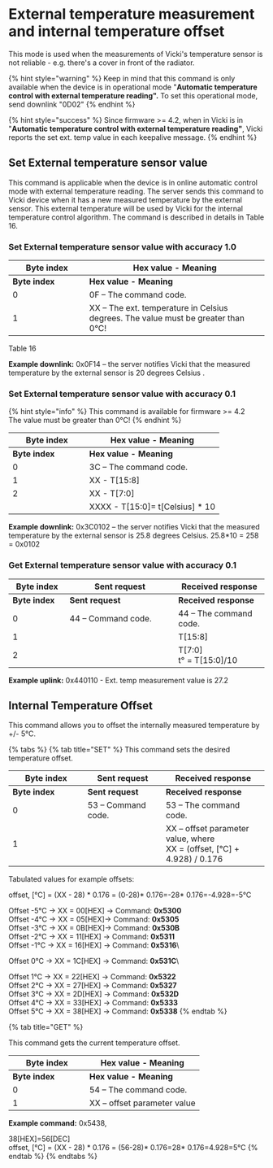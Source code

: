 # External temperature measurement and internal temperature offset

This mode is used when the measurements of Vicki's temperature sensor is not reliable - e.g. there's a cover in front of the radiator.

{% hint style="warning" %}
Keep in mind that this command is only available when the device is in operational mode "**Automatic temperature control with external temperature reading".** To set this operational mode, send downlink "0D02"
{% endhint %}

{% hint style="success" %}
Since firmware >= 4.2, when in Vicki is in "**Automatic temperature control with external temperature reading"**, Vicki reports the set ext. temp value in each keepalive message.
{% endhint %}

## Set External temperature sensor value

This command is applicable when the device is in online automatic control mode with external temperature reading. The server sends this command to Vicki device when it has a new measured temperature by the external sensor. This external temperature will be used by Vicki for the internal temperature control algorithm. The command is described in details in Table 16.

### Set External temperature sensor value with accuracy 1.0

<table data-header-hidden><thead><tr><th width="135">Byte index</th><th>Hex value - Meaning</th></tr></thead><tbody><tr><td><strong>Byte index</strong></td><td><strong>Hex value - Meaning</strong></td></tr><tr><td>0</td><td>0F – The command code.</td></tr><tr><td>1</td><td>XX – The ext. temperature in Celsius degrees. The value must be greater than 0°C!</td></tr></tbody></table>

Table 16

**Example downlink:** 0x0F14 – the server notifies Vicki that the measured temperature by the external sensor is 20 degrees Celsius .

### Set External temperature sensor value with accuracy 0.1

{% hint style="info" %}
This command is available for firmware >= 4.2\
The value must be greater than 0°C!
{% endhint %}

<table data-header-hidden><thead><tr><th width="135">Byte index</th><th>Hex value - Meaning</th></tr></thead><tbody><tr><td><strong>Byte index</strong></td><td><strong>Hex value - Meaning</strong></td></tr><tr><td>0</td><td>3C – The command code.</td></tr><tr><td>1</td><td>XX - T[15:8]</td></tr><tr><td>2</td><td>XX - T[7:0]</td></tr><tr><td></td><td>XXXX - T[15:0]= t[Celsius] * 10</td></tr></tbody></table>

**Example downlink:** 0x3C0102 – the server notifies Vicki that the measured temperature by the external sensor is 25.8 degrees Celsius. 25.8\*10 = 258 = 0x0102

### Get External temperature sensor value with accuracy 0.1

<table data-header-hidden><thead><tr><th width="96.33333333333331">Byte index</th><th width="198">Sent request</th><th>Received response</th></tr></thead><tbody><tr><td><strong>Byte index</strong></td><td><strong>Sent request</strong></td><td><strong>Received response</strong></td></tr><tr><td>0</td><td>44 – Command code.</td><td>44 – The command code.</td></tr><tr><td>1</td><td></td><td>Т[15:8]</td></tr><tr><td>2</td><td></td><td>T[7:0]<br>t° = T[15:0]/10</td></tr></tbody></table>

**Example uplink:** 0x440110 - Ext. temp measurement value is 27.2

## Internal Temperature Offset

This command allows you to offset the internally measured temperature by +/- 5°C.

{% tabs %}
{% tab title="SET" %}
This command sets the desired temperature offset.

<table data-header-hidden><thead><tr><th width="131.66666666666666">Byte index</th><th width="138">Sent request</th><th>Received response</th></tr></thead><tbody><tr><td><strong>Byte index</strong></td><td><strong>Sent request</strong></td><td><strong>Received response</strong></td></tr><tr><td>0</td><td>53 – Command code.</td><td>53 – The command code.</td></tr><tr><td>1</td><td></td><td>XX – offset parameter value, where<br>XX = (offset, [°C] + 4.928) / 0.176</td></tr></tbody></table>

Tabulated values for example offsets:

offset, \[°C] = (XX - 28) \* 0.176 = (0-28)\* 0.176=-28\* 0.176=-4.928=-5°C

Offset -5°C -> XX = 00\[HEX] -> Command: **0x5300**\
Offset -4°C -> XX = 05\[HEX]-> Command: **0x5305**\
Offset -3°C -> XX = 0B\[HEX]-> Command: **0x530B**\
Offset -2°C -> XX = 11\[HEX] -> Command: **0x5311**\
Offset -1°C -> XX = 16\[HEX] -> Command: **0x5316**\


Offset 0°C -> XX = 1C\[HEX] -> Command: **0x531C**\


Offset 1°C -> XX = 22\[HEX] -> Command: **0x5322**\
Offset 2°C -> XX = 27\[HEX] -> Command: **0x5327**\
Offset 3°C -> XX = 2D\[HEX] -> Command: **0x532D**\
Offset 4°C -> XX = 33\[HEX] -> Command: **0x5333**\
Offset 5°C -> XX = 38\[HEX] -> Command: **0x5338**
{% endtab %}

{% tab title="GET" %}


This command gets the current temperature offset.

<table data-header-hidden><thead><tr><th width="135.20724027353867">Byte index</th><th>Hex value - Meaning</th></tr></thead><tbody><tr><td><strong>Byte index</strong></td><td><strong>Hex value - Meaning</strong></td></tr><tr><td>0</td><td>54 – The command code.</td></tr><tr><td>1</td><td>XX – offset parameter value</td></tr></tbody></table>

**Example command:** 0x5438,

38\[HEX]=56\[DEC]\
offset, \[°C] = (XX - 28) \* 0.176 = (56-28)\* 0.176=28\* 0.176=4.928=5°C
{% endtab %}
{% endtabs %}
